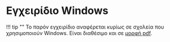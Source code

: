 # Εγχειρίδιο Windows

!!! tip ""
    Το παρόν εγχειρίδιο αναφέρεται κυρίως σε σχολεία που χρησιμοποιούν Windows.
    Είναι διαθέσιμο και σε [μορφή
    pdf](https://ts.sch.gr/docs/windows/windows.pdf).